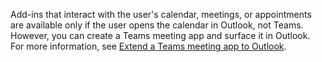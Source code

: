 Add-ins that interact with the user's calendar, meetings, or appointments are available only if the user opens the calendar in Outlook, not Teams. However, you can create a Teams meeting app and surface it in Outlook. For more information, see [Extend a Teams meeting app to Outlook](/microsoftteams/platform/m365-apps/extend-m365-meeting-app).